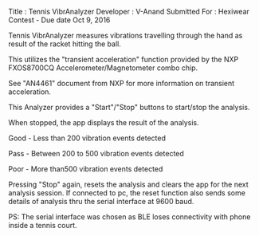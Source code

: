 Title : Tennis VibrAnalyzer
Developer : V-Anand
Submitted For : Hexiwear Contest - Due date Oct 9, 2016

Tennis VibrAnalyzer measures vibrations travelling through
the hand as result of the racket hitting the ball.

This utilizes the "transient acceleration" function provided
by the NXP FXOS8700CQ Accelerometer/Magnetometer combo chip.

See "AN4461" document from NXP for more information on transient
acceleration.

This Analyzer provides a "Start"/"Stop" buttons to start/stop the analysis.

When stopped, the app displays the result of the analysis.

Good - Less than 200 vibration events detected

Pass - Between 200 to 500 vibration events detected

Poor - More than500 vibration events detected


Pressing "Stop" again, resets the analysis and clears the app for the next
analysis session. If connected to pc, the reset function also sends some
details of analysis thru the serial interface at 9600 baud.

PS: The serial interface was chosen as BLE loses connectivity with phone inside a tennis court.

